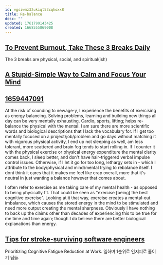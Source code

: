 ```yaml
---
id: vgsiwmz32ukiqt53cqhoxx8
title: Re-balance
desc: ""
updated: 1761790143425
created: 1668555069008
---
```


## [To Prevent Burnout, Take These 3 Breaks Daily](https://forge.medium.com/the-3-breaks-you-need-to-take-every-day-44b84e062086)

The 3 breaks are physical, social, and spiritual(ish)

## [A Stupid-Simple Way to Calm and Focus Your Mind](https://robertroybritt.medium.com/a-stupid-simple-way-to-calm-and-focus-your-mind-9b55296a1901)

## [1659447091](https://news.ycombinator.com/item?id=33574491)

At the risk of sounding to newage-y, I experience the benefits of exercising as energy balancing.
Solving problems, learning and building new things all day can be very mentally exhausting. Cardio, sports, lifting; helps re-balance the physical with the mental. I am sure there are more scientific words and biological descriptions that I lack the vocabulary for. If I get too mentally focused on a project/job/problem and go days without matching it with vigorous physical activity, I end up not sleeping as well, am less tolerant, more scattered and brain fog tends to start rolling in. If I counter it with the physical exercise or physical energy expenditure the mental clarity comes back, I sleep better, and don't have hair-triggered verbal impulse control issues. Otherwise, if I let it go for too long, lethargy sets in - which I attribute to the body/physical and mind/mental trying to rebalance itself. I dont think it cares that it makes me feel like crap overall, more that it's neutral in just wanting a balance however that comes about.

I often refer to exercise as me taking care of my mental health - as opposed to being physically fit. That could be seen as "exercise [being] the best cognitive exercise". Looking at it that way, exercise creates a mental-out imbalance, which causes the stored energy in the mind to be stimulated and need more output creating the mental sharpness. Obviously I have nothing to back up the claims other than decades of experiencing this to be true for me time and time again; though I do believe there are better biological explanations than energy.

## [Tips for stroke-surviving software engineers](https://blog.j11y.io/2025-10-29_stroke_tips_for_engineers/)

Prioritizing Cognitive Fatigue Reduction at Work. 일하며 1순위로 인지피로 줄이기 팁들.
